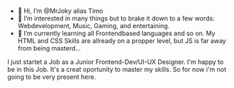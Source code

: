 - 👋 Hi, I’m @MrJoky alias Timo
- 👀 I’m interested in many things but to brake it down to a few words: Webdevelopment, Music, Gaming, and entertaining.
- 🌱 I’m currently learning all Frontendbased languages and so on. My HTML and CSS Skills are allready on a propper level, but JS is far away from being masterd... 

I just startet a Job as a Junior Frontend-Dev/UI-UX Designer. I'm happy to be in this Job. It's a creat oportunity to master my skills. So for now i'm not going to be very present here. 

<!---
MrJoky/MrJoky is a ✨ special ✨ repository because its `README.md` (this file) appears on your GitHub profile.
You can click the Preview link to take a look at your changes.
--->
